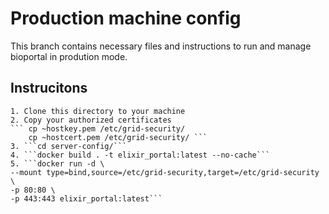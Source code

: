 # Production machine config

This branch contains necessary files and instructions to run and manage bioportal in prodution mode.

## Instrucitons
    1. Clone this directory to your machine
    2. Copy your authorized certificates
    ``` cp ~hostkey.pem /etc/grid-security/
        cp ~hostcert.pem /etc/grid-security/ ```
    3. ```cd server-config/```
    4. ```docker build . -t elixir_portal:latest --no-cache```
    5. ```docker run -d \
    --mount type=bind,source=/etc/grid-security,target=/etc/grid-security \
    -p 80:80 \
    -p 443:443 elixir_portal:latest```
    
